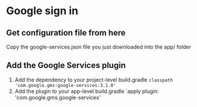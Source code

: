 # Google sign in

## Get configuration file from here [](https://developers.google.com/mobile/add?platform=android&cntapi=signin&cnturl=https:%2F%2Fdevelopers.google.com%2Fidentity%2Fsign-in%2Fandroid%2Fsign-in%3Fconfigured%3Dtrue&cntlbl=Continue%20Adding%20Sign-In)
Copy the google-services.json file you just downloaded into the app/ folder
## Add the Google Services plugin
1. Add the dependency to your project-level build.gradle
`classpath 'com.google.gms:google-services:3.1.0'`
2. Add the plugin to your app-level build.gradle
`apply plugin: 'com.google.gms.google-services'
